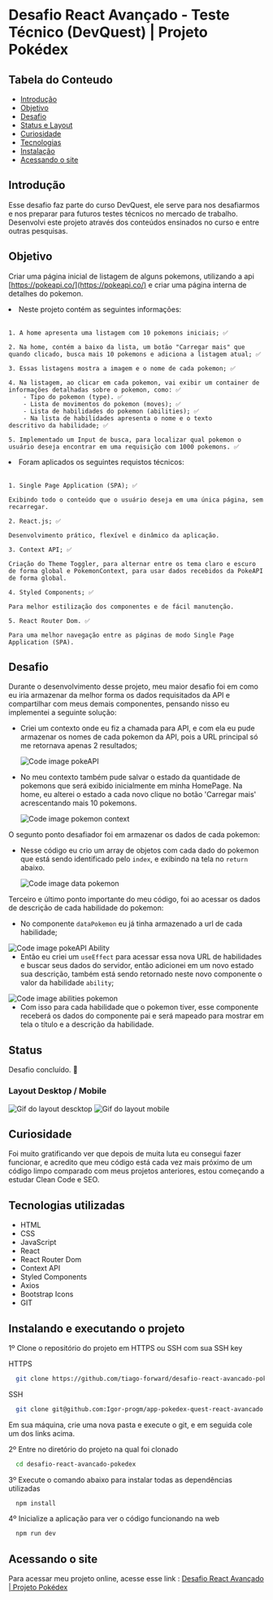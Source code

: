 # Desafio React Avançado - Teste Técnico (DevQuest) | Projeto Pokédex

## Tabela do Conteudo

<ul>
<li><a href="#introdução">Introdução</a></li>
<li><a href="#objetivo">Objetivo</a></li>
<li><a href="#desafio">Desafio</a></li>
<li><a href="#status">Status e Layout</a></li>
<li><a href="#curiosidade">Curiosidade</a></li>
<li><a href="#tecnologias-utilizadas">Tecnologias</a></li>
<li><a href="#instalando-e-executando-o-projeto">Instalação</a></li>
<li><a href="#acessando-o-site">Acessando o site</a></li>
</ul>

## Introdução

Esse desafio faz parte do curso DevQuest, ele serve para nos desafiarmos e nos preparar para futuros testes técnicos no mercado de trabalho. Desenvolvi este projeto através dos conteúdos ensinados no curso e entre outras pesquisas.

## Objetivo

Criar uma página inicial de listagem de alguns pokemons, utilizando a api [https://pokeapi.co/](https://pokeapi.co/) e criar uma página interna de detalhes do pokemon.

<li>Neste projeto contém as seguintes informações:<br><br>

    1. A home apresenta uma listagem com 10 pokemons iniciais; ✅

    2. Na home, contém a baixo da lista, um botão "Carregar mais" que quando clicado, busca mais 10 pokemons e adiciona a listagem atual; ✅

    3. Essas listagens mostra a imagem e o nome de cada pokemon; ✅

    4. Na listagem, ao clicar em cada pokemon, vai exibir um container de informações detalhadas sobre o pokemon, como: ✅
        - Tipo do pokemon (type). ✅
        - Lista de movimentos do pokemon (moves); ✅
        - Lista de habilidades do pokemon (abilities); ✅
        - Na lista de habilidades apresenta o nome e o texto
    descritivo da habilidade; ✅

    5. Implementado um Input de busca, para localizar qual pokemon o usuário deseja encontrar em uma requisição com 1000 pokemons. ✅


<li>Foram aplicados os seguintes requistos técnicos:<br><br>

    1. Single Page Application (SPA); ✅

    Exibindo todo o conteúdo que o usuário deseja em uma única página, sem recarregar.

    2. React.js; ✅
    
    Desenvolvimento prático, flexível e dinâmico da aplicação.
    
    3. Context API; ✅
    
    Criação do Theme Toggler, para alternar entre os tema claro e escuro de forma global e PokemonContext, para usar dados recebidos da PokeAPI de forma global.
  
    4. Styled Components; ✅
    
    Para melhor estilização dos componentes e de fácil manutenção.
    
    5. React Router Dom. ✅
    
    Para uma melhor navegação entre as páginas de modo Single Page Application (SPA).

## Desafio

Durante o desenvolvimento desse projeto, meu maior desafio foi em como eu iria armazenar da melhor forma os dados requisitados da API e compartilhar com meus demais componentes, pensando nisso eu implementei a seguinte solução:

  - Criei um contexto onde eu fiz a chamada para API, e com ela eu pude armazenar os nomes de cada pokemon da API, pois a URL principal só me retornava apenas 2 resultados;

    <img src="./src/assets/pokeAPI.png" alt="Code image pokeAPI"> 

  - No meu contexto também pude salvar o estado da quantidade de pokemons que será exibido inicialmente em minha HomePage. Na home, eu alterei o estado a cada novo clique no botão 'Carregar mais' acrescentando mais 10 pokemons.

    <img src="./src/assets/pokemonContext.png" alt="Code image pokemon context">

O segunto ponto desafiador foi em armazenar os dados de cada pokemon:

  - Nesse código eu crio um array de objetos com cada dado do pokemon que está sendo identificado pelo `index`, e exibindo na tela no `return` abaixo.

    <img src="./src/assets/dataPokemon.png" alt="Code image data pokemon">

Terceiro e último ponto importante do meu código, foi ao acessar os dados de descrição de cada habilidade do pokemon:

  - No componente `dataPokemon` eu já tinha armazenado a url de cada habilidade;

  <img src="./src/assets/pokeAPIAbilities.png" alt="Code image pokeAPI Ability">

  - Então eu criei um `useEffect` para acessar essa nova URL de habilidades e buscar seus dados do servidor, então adicionei em um novo estado sua descrição, também está sendo retornado neste novo componente o valor da habilidade `ability`;

  <img src="./src/assets/abilitiesPokemon.png" alt="Code image abilities pokemon">

  - Com isso para cada habilidade que o pokemon tiver, esse componente receberá os dados do componente pai e será mapeado para mostrar em tela o título e a descrição da habilidade.

## Status

Desafio concluído. 🥰

### Layout Desktop / Mobile

<img src="./src/assets/layout-descktop.gif" alt="Gif do layout descktop">
<img src="./src/assets/layout-mobile.gif" alt="Gif do layout mobile">

## Curiosidade

Foi muito gratificando ver que depois de muita luta eu consegui fazer funcionar, e acredito que meu código está cada vez mais próximo de um código limpo comparado com meus projetos anteriores, estou começando a estudar Clean Code e SEO.

## Tecnologias utilizadas

- HTML
- CSS
- JavaScript
- React
- React Router Dom
- Context API
- Styled Components
- Axios
- Bootstrap Icons
- GIT

<!-- - [@vitejs/plugin-react](https://github.com/vitejs/vite-plugin-react/blob/main/packages/plugin-react/README.md) uses [Babel](https://babeljs.io/) for Fast Refresh
- [@vitejs/plugin-react-swc](https://github.com/vitejs/vite-plugin-react-swc) uses [SWC](https://swc.rs/) for Fast Refresh -->

## Instalando e executando o projeto

1º Clone o repositório do projeto em HTTPS ou SSH com sua SSH key

HTTPS
```bash
  git clone https://github.com/tiago-forward/desafio-react-avancado-pokedex.git
```

SSH
```bash
  git clone git@github.com:Igor-progm/app-pokedex-quest-react-avancado.git
```

Em sua máquina, crie uma nova pasta e execute o git, e em seguida cole um dos links acima.
<br>

2º Entre no diretório do projeto na qual foi clonado

```bash
  cd desafio-react-avancado-pokedex
```

3º Execute o comando abaixo para instalar todas as dependências utilizadas

```bash
  npm install
```

4º Inicialize a aplicação para ver o código funcionando na web

```bash
  npm run dev
```

## Acessando o site

Para acessar meu projeto online, acesse esse link : <a href="https://desafio-react-avancado-pokedex.vercel.app/" target="_blank">Desafio React Avançado | Projeto Pokédex</a>